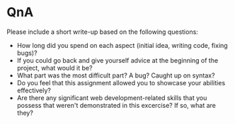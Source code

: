 # QnA 

Please include a short write-up based on the following questions:

- How long did you spend on each aspect (initial idea, writing code, fixing bugs)?
- If you could go back and give yourself advice at the beginning of the project, what would it be?
- What part was the most difficult part? A bug? Caught up on syntax?
- Do you feel that this assignment allowed you to showcase your abilities effectively?
- Are there any significant web development-related skills that you possess that weren't demonstrated in this excercise? If so, what are they?
